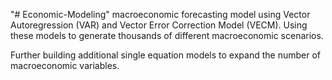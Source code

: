 "# Economic-Modeling" 
 macroeconomic forecasting model using Vector Autoregression (VAR) and Vector Error Correction Model (VECM). Using these models to generate thousands of different macroeconomic scenarios. 
 
 Further building  additional single equation models to expand the number of macroeconomic variables. 
